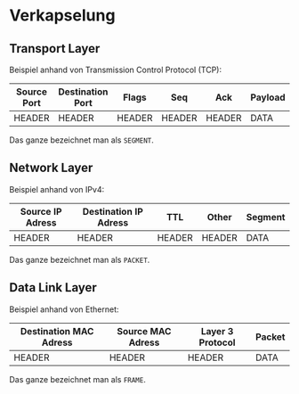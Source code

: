 # Verkapselung
## Transport Layer

Beispiel anhand von Transmission Control Protocol (TCP):

| Source Port | Destination Port | Flags  | Seq    | Ack    | Payload |
| ----------- | ---------------- | ------ | ------ | ------ | ------- |
| HEADER      | HEADER           | HEADER | HEADER | HEADER | DATA    |

Das ganze bezeichnet man als `SEGMENT`.

## Network Layer

Beispiel anhand von IPv4:

| Source IP Adress | Destination IP Adress | TTL    | Other  | Segment |
| ---------------- | --------------------- | ------ | ------ | ------- |
| HEADER           | HEADER                | HEADER | HEADER | DATA    |

Das ganze bezeichnet man als `PACKET`.

## Data Link Layer

Beispiel anhand von Ethernet:

| Destination MAC Adress | Source MAC Adress | Layer 3 Protocol | Packet |
| ---------------------- | ----------------- | ---------------- | ------ |
| HEADER                 | HEADER            | HEADER           | DATA   |

Das ganze bezeichnet man als `FRAME`.